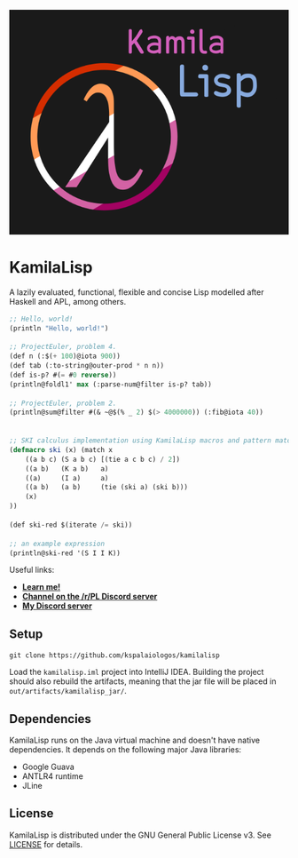 
<p align="center">
  <img src="https://github.com/kspalaiologos/kamilalisp/raw/main/doc/logo.png">
</p>


# KamilaLisp

A lazily evaluated, functional, flexible and concise Lisp modelled after Haskell and APL, among others.

```lisp
;; Hello, world!
(println "Hello, world!")

;; ProjectEuler, problem 4.
(def n (:$(+ 100)@iota 900))
(def tab (:to-string@outer-prod * n n))
(def is-p? #(= #0 reverse))
(println@foldl1' max (:parse-num@filter is-p? tab))

;; ProjectEuler, problem 2.
(println@sum@filter #(& ~@$(% _ 2) $(> 4000000)) (:fib@iota 40))


;; SKI calculus implementation using KamilaLisp macros and pattern matching.
(defmacro ski (x) (match x
    ((a b c) (S a b c) [(tie a c b c) / 2])
    ((a b)   (K a b)   a)
    ((a)     (I a)     a)
    ((a b)   (a b)     (tie (ski a) (ski b)))
    (x)
))

(def ski-red $(iterate /= ski))

;; an example expression
(println@ski-red '(S I I K))
```

Useful links:

- **[Learn me!](doc)**
- **[Channel on the /r/PL Discord server](https://discord.gg/xr5VapADw7)**
- **[My Discord server](https://discord.gg/m4Wcenn)**

## Setup

```
git clone https://github.com/kspalaiologos/kamilalisp
```

Load the `kamilalisp.iml` project into IntelliJ IDEA. Building the project should also rebuild the artifacts, meaning that the jar file will be placed in `out/artifacts/kamilalisp_jar/`.

## Dependencies

KamilaLisp runs on the Java virtual machine and doesn't have native dependencies. It depends on the following major Java libraries:

* Google Guava
* ANTLR4 runtime
* JLine

## License

KamilaLisp is distributed under the GNU General Public License v3. See [LICENSE](https://github.com/kspalaiologos/kamilalisp/blob/main/LICENSE) for details.

